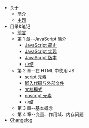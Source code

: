 -   关于
    -   [简介](README.md)
    -   [主题](theme.md)
-   目录&笔记
    -   [前言](catalogue/foreword.md)
    -   第 1 章--JavaScript 简介
        -   [JavaScript 简史](catalogue/num_1/jsHistory.md)
        -   [JavaScript 实现](catalogue/num_1/jsShow.md)
        -   [JavaScript 版本](catalogue/num_1/jsVersion.md)
        -   [小结](catalogue/num_1/num_1End.md)
    -   第 2 章--在 HTML 中使用 JS
        -   [script 元素](catalogue/num_2/script.md)
        -   [嵌入代码与外部文件](catalogue/num_2/style.md)
        -   [文档模式](catalogue/num_2/DocMoudle.md)
        -   [noscript 元素](catalogue/num_2/noscript.md)
        -   [小结](catalogue/num_2/num_2End.md)
    -   第 3 章--基本概念
    -   第 4 章--变量、作用域、内存问题
-   [Changelog](changelog.md)
